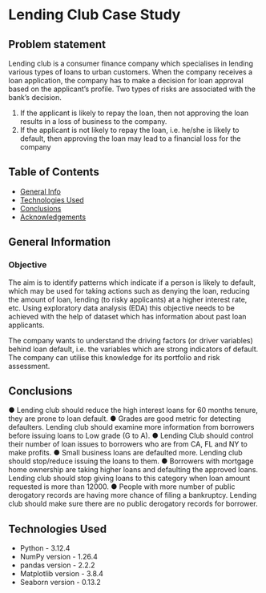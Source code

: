 # Lending Club Case Study



## Problem statement
Lending club is a consumer finance company which specialises in lending various types of loans to urban customers. When the company receives a loan application, the company has to make a decision for loan approval based on the applicant’s profile. Two types of risks are associated with the bank’s decision.
1. If the applicant is likely to repay the loan, then not approving the loan results in a loss of business to the company.
2. If the applicant is not likely to repay the loan, i.e. he/she is likely to default, then approving the loan may lead to a financial loss for the company


## Table of Contents
* [General Info](#general-information)
* [Technologies Used](#technologies-used)
* [Conclusions](#conclusions)
* [Acknowledgements](#acknowledgements)

## General Information
###  Objective
The aim is to identify patterns which indicate if a person is likely to default, which may be used for taking actions such as denying the loan, reducing the amount of loan, lending (to risky applicants) at a higher interest rate, etc. Using exploratory data analysis (EDA) this objective needs to be achieved with the help of dataset which has information about past loan applicants.

The company wants to understand the driving factors (or driver variables) behind loan default, i.e. the variables which are strong indicators of default.  The company can utilise this knowledge for its portfolio and risk assessment. 

## Conclusions
● Lending club should reduce the high interest loans for 60 months tenure, they are prone to loan
default.
● Grades are good metric for detecting defaulters. Lending club should examine more information
from borrowers before issuing loans to Low grade (G to A).
● Lending Club should control their number of loan issues to borrowers who are from CA, FL and
NY to make profits.
● Small business loans are defaulted more. Lending club should stop/reduce issuing the loans to
them.
● Borrowers with mortgage home ownership are taking higher loans and defaulting the approved
loans. Lending club should stop giving loans to this category when loan amount requested is more
than 12000.
● People with more number of public derogatory records are having more chance of filing a
bankruptcy. Lending club should make sure there are no public derogatory records for borrower.

## Technologies Used
- Python - 3.12.4
- NumPy version - 1.26.4
- pandas version - 2.2.2
- Matplotlib version - 3.8.4
- Seaborn version - 0.13.2


